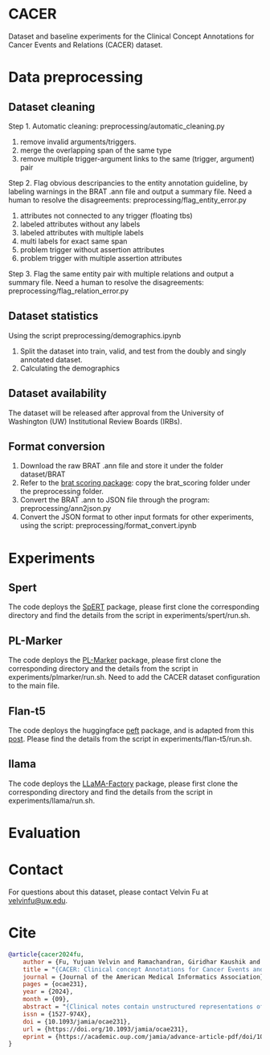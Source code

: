 # CACER
Dataset and baseline experiments for the Clinical Concept Annotations for Cancer Events and Relations (CACER) dataset.

# Data preprocessing
## Dataset cleaning
Step 1. Automatic cleaning: preprocessing/automatic_cleaning.py
1. remove invalid arguments/triggers. 
2. merge the overlapping span of the same type
3. remove multiple trigger-argument links to the same (trigger, argument) pair

Step 2. Flag obvious descripancies to the entity annotation guideline, by labeling warnings in the BRAT .ann file and output a summary file. Need a human to resolve the disagreements: preprocessing/flag_entity_error.py
1. attributes not connected to any trigger (floating tbs)
2. labeled attributes without any labels
3. labeled attributes with multiple labels
4. multi labels for exact same span
5. problem trigger without assertion attributes
6. problem trigger with multiple assertion attributes

Step 3. Flag the same entity pair with multiple relations and output a summary file. Need a human to resolve the disagreements: preprocessing/flag_relation_error.py

## Dataset statistics
Using the script preprocessing/demographics.ipynb
1. Split the dataset into train, valid, and test from the doubly and singly annotated dataset.
2. Calculating the demographics

## Dataset availability 
The dataset will be released after approval from the University of Washington (UW) Institutional Review Boards (IRBs).

## Format conversion
1. Download the raw BRAT .ann file and store it under the folder dataset/BRAT
2. Refer to the [brat scoring package](https://github.com/Lybarger/brat_scoring): copy the brat_scoring folder under the preprocessing folder.
3. Convert the BRAT .ann to JSON file through the program: preprocessing/ann2json.py
4. Convert the JSON format to other input formats for other experiments, using the script: preprocessing/format_convert.ipynb

# Experiments
## Spert
The code deploys the [SpERT](https://github.com/lavis-nlp/spert) package, please first clone the corresponding directory and find the details from the script in experiments/spert/run.sh.

## PL-Marker
The code deploys the [PL-Marker](https://github.com/thunlp/PL-Marker) package, please first clone the corresponding directory and the details from the script in experiments/plmarker/run.sh. Need to add the CACER dataset configuration to the main file.

## Flan-t5
The code deploys the huggingface [peft](https://github.com/huggingface/peft) package, and is adapted from this [post](https://www.philschmid.de/fine-tune-flan-t5-peft). Please find the details from the script in experiments/flan-t5/run.sh.

## llama
The code deploys the [LLaMA-Factory](https://github.com/hiyouga/LLaMA-Factory) package, please first clone the corresponding directory and find the details from the script in experiments/llama/run.sh.

# Evaluation

# Contact
For questions about this dataset, please contact Velvin Fu at velvinfu@uw.edu.

# Cite
```bibtex
@article{cacer2024fu,
    author = {Fu, Yujuan Velvin and Ramachandran, Giridhar Kaushik and Halwani, Ahmad and McInnes, Bridget T and Xia, Fei and Lybarger, Kevin and Yetisgen, Meliha and Uzuner, Özlem},
    title = "{CACER: Clinical concept Annotations for Cancer Events and Relations}",
    journal = {Journal of the American Medical Informatics Association},
    pages = {ocae231},
    year = {2024},
    month = {09},
    abstract = "{Clinical notes contain unstructured representations of patient histories, including the relationships between medical problems and prescription drugs. To investigate the relationship between cancer drugs and their associated symptom burden, we extract structured, semantic representations of medical problem and drug information from the clinical narratives of oncology notes.We present Clinical concept Annotations for Cancer Events and Relations (CACER), a novel corpus with fine-grained annotations for over 48 000 medical problems and drug events and 10 000 drug-problem and problem-problem relations. Leveraging CACER, we develop and evaluate transformer-based information extraction models such as Bidirectional Encoder Representations from Transformers (BERT), Fine-tuned Language Net Text-To-Text Transfer Transformer (Flan-T5), Large Language Model Meta AI (Llama3), and Generative Pre-trained Transformers-4 (GPT-4) using fine-tuning and in-context learning (ICL).In event extraction, the fine-tuned BERT and Llama3 models achieved the highest performance at 88.2-88.0 F1, which is comparable to the inter-annotator agreement (IAA) of 88.4 F1. In relation extraction, the fine-tuned BERT, Flan-T5, and Llama3 achieved the highest performance at 61.8-65.3 F1. GPT-4 with ICL achieved the worst performance across both tasks.The fine-tuned models significantly outperformed GPT-4 in ICL, highlighting the importance of annotated training data and model optimization. Furthermore, the BERT models performed similarly to Llama3. For our task, large language models offer no performance advantage over the smaller BERT models.We introduce CACER, a novel corpus with fine-grained annotations for medical problems, drugs, and their relationships in clinical narratives of oncology notes. State-of-the-art transformer models achieved performance comparable to IAA for several extraction tasks.}",
    issn = {1527-974X},
    doi = {10.1093/jamia/ocae231},
    url = {https://doi.org/10.1093/jamia/ocae231},
    eprint = {https://academic.oup.com/jamia/advance-article-pdf/doi/10.1093/jamia/ocae231/59003844/ocae231.pdf},
}
```


